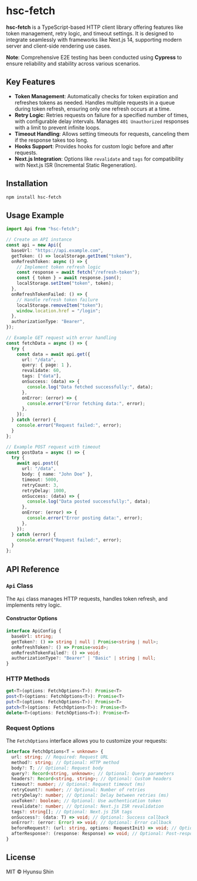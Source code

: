 # hsc-fetch

**hsc-fetch** is a TypeScript-based HTTP client library offering features like token management, retry logic, and timeout settings. It is designed to integrate seamlessly with frameworks like Next.js 14, supporting modern server and client-side rendering use cases.

**Note**: Comprehensive E2E testing has been conducted using **Cypress** to ensure reliability and stability across various scenarios.

## Key Features

- **Token Management**: Automatically checks for token expiration and refreshes tokens as needed. Handles multiple requests in a queue during token refresh, ensuring only one refresh occurs at a time.
- **Retry Logic**: Retries requests on failure for a specified number of times, with configurable delay intervals. Manages `401 Unauthorized` responses with a limit to prevent infinite loops.
- **Timeout Handling**: Allows setting timeouts for requests, canceling them if the response takes too long.
- **Hooks Support**: Provides hooks for custom logic before and after requests.
- **Next.js Integration**: Options like `revalidate` and `tags` for compatibility with Next.js ISR (Incremental Static Regeneration).

## Installation

```bash
npm install hsc-fetch
```

## Usage Example

```ts
import Api from "hsc-fetch";

// Create an API instance
const api = new Api({
  baseUrl: "https://api.example.com",
  getToken: () => localStorage.getItem("token"),
  onRefreshToken: async () => {
    // Implement token refresh logic
    const response = await fetch("/refresh-token");
    const { token } = await response.json();
    localStorage.setItem("token", token);
  },
  onRefreshTokenFailed: () => {
    // Handle refresh token failure
    localStorage.removeItem("token");
    window.location.href = "/login";
  },
  authorizationType: "Bearer",
});

// Example GET request with error handling
const fetchData = async () => {
  try {
    const data = await api.get({
      url: "/data",
      query: { page: 1 },
      revalidate: 60,
      tags: ["data"],
      onSuccess: (data) => {
        console.log("Data fetched successfully:", data);
      },
      onError: (error) => {
        console.error("Error fetching data:", error);
      },
    });
  } catch (error) {
    console.error("Request failed:", error);
  }
};

// Example POST request with timeout
const postData = async () => {
  try {
    await api.post({
      url: "/data",
      body: { name: "John Doe" },
      timeout: 5000,
      retryCount: 3,
      retryDelay: 1000,
      onSuccess: (data) => {
        console.log("Data posted successfully:", data);
      },
      onError: (error) => {
        console.error("Error posting data:", error);
      },
    });
  } catch (error) {
    console.error("Request failed:", error);
  }
};
```

## API Reference

### `Api` Class

The `Api` class manages HTTP requests, handles token refresh, and implements retry logic.

#### Constructor Options

```ts
interface ApiConfig {
  baseUrl: string;
  getToken?: () => string | null | Promise<string | null>;
  onRefreshToken?: () => Promise<void>;
  onRefreshTokenFailed?: () => void;
  authorizationType?: "Bearer" | "Basic" | string | null;
}
```

### HTTP Methods

```ts
get<T>(options: FetchOptions<T>): Promise<T>
post<T>(options: FetchOptions<T>): Promise<T>
put<T>(options: FetchOptions<T>): Promise<T>
patch<T>(options: FetchOptions<T>): Promise<T>
delete<T>(options: FetchOptions<T>): Promise<T>
```

### Request Options

The `FetchOptions` interface allows you to customize your requests:

```ts
interface FetchOptions<T = unknown> {
  url: string; // Required: Request URL
  method?: string; // Optional: HTTP method
  body?: T; // Optional: Request body
  query?: Record<string, unknown>; // Optional: Query parameters
  headers?: Record<string, string>; // Optional: Custom headers
  timeout?: number; // Optional: Request timeout (ms)
  retryCount?: number; // Optional: Number of retries
  retryDelay?: number; // Optional: Delay between retries (ms)
  useToken?: boolean; // Optional: Use authentication token
  revalidate?: number; // Optional: Next.js ISR revalidation
  tags?: string[]; // Optional: Next.js ISR tags
  onSuccess?: (data: T) => void; // Optional: Success callback
  onError?: (error: Error) => void; // Optional: Error callback
  beforeRequest?: (url: string, options: RequestInit) => void; // Optional: Pre-request hook
  afterResponse?: (response: Response) => void; // Optional: Post-response hook
}
```

## License

MIT © Hyunsu Shin
